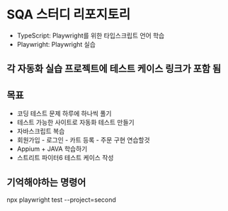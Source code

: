 # SQA 스터디 리포지토리

- TypeScript: Playwright를 위한 타입스크립트 언어 학습
- Playwright: Playwright 실습

## 각 자동화 실습 프로젝트에 테스트 케이스 링크가 포함 됨

## 목표

- 코딩 테스트 문제 하루에 하나씩 풀기
- 테스트 가능한 사이트로 자동화 테스트 만들기
- 자바스크립트 복습
- 회원가입 - 로그인 - 카트 등록 - 주문 구현 연습할것
- Appium + JAVA 학습하기
- 스트리트 파이터6 테스트 케이스 작성

## 기억해야하는 명령어

npx playwright test --project=second
